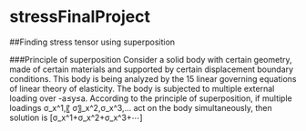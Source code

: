 # stressFinalProject
##Finding stress tensor using superposition

###Principle of superposition
Consider a solid body with certain geometry, made of certain materials and supported by certain displacement boundary conditions. This body is being analyzed by the 15 linear governing equations of linear theory of elasticity. The body is subjected to multiple external loading over -a≤y≤a.
	According to the principle of superposition, if multiple loadings σ_x^1,〖 σ〗_x^2,σ_x^3,… act on the body simultaneously, then solution is [σ_x^1+σ_x^2+σ_x^3+⋯]

